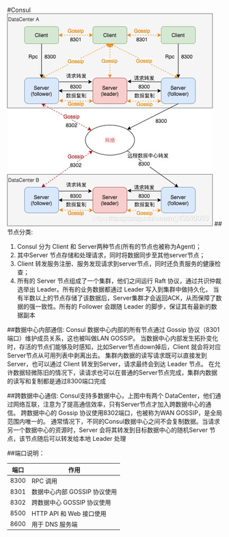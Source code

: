 #Consul
![](consul_structure.png)
##节点分类:
1. Consul 分为 Client 和 Server两种节点(所有的节点也被称为Agent)；
2. 其中Server 节点存储和处理请求，同时将数据同步至其他server节点；
3. Client 转发服务注册、服务发现请求到server节点，同时还负责服务的健康检查；
4. 所有的 Server 节点组成了一个集群，他们之间运行 Raft 协议，通过共识仲裁选举出 Leader。所有的业务数据都通过 Leader 写入到集群中做持久化，
当有半数以上的节点存储了该数据后，Server集群才会返回ACK，从而保障了数据的强一致性。所有的 Follower 会跟随 Leader 的脚步，保证其有最新的数据副本

##数据中心内部通信:
Consul 数据中心内部的所有节点通过 Gossip 协议（8301端口）维护成员关系，这也被叫做LAN GOSSIP。
当数据中心内部发生拓扑变化时，存活的节点们能够及时感知，比如Server节点down掉后，Client 就会将对应Server节点从可用列表中剥离出去。
集群内数据的读写请求既可以直接发到Server，也可以通过 Client 转发到Server，请求最终会到达 Leader 节点。
在允许数据轻微陈旧的情况下，读请求也可以在普通的Server节点完成，集群内数据的读写和复制都是通过8300端口完成

##跨数据中心通信:
Consul支持多数据中心，上图中有两个 DataCenter，他们通过网络互联，注意为了提高通信效率，只有Server节点才加入跨数据中心的通信。
跨数据中心的 Gossip 协议使用8302端口，也被称为WAN GOSSIP，是全局范围内唯一的。
通常情况下，不同的Consul数据中心之间不会复制数据。当请求另一个数据中心的资源时，Server 会将其转发到目标数据中心的随机Server 节点，该节点随后可以转发给本地 Leader 处理

##端口说明：


| 端口 | 作用 |
| ------ | ------ |
|8300       |RPC 调用       |     
|8301       |数据中心内部 GOSSIP 协议使用       |     
|8302       |跨数据中心 GOSSIP 协议使用       |
|8500       |HTTP API 和 Web 接口使用       |
|8600       |用于 DNS 服务端       |


